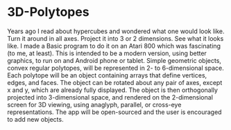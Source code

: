 # 3D-Polytopes

Years ago I read about hypercubes and wondered what one would look like. Turn it around in all axes. Project it into 3 or 2 dimensions. See what it looks like. I made a Basic program to do it on an Atari 800 which was fascinating (to me, at least). This is intended to be a modern version, using better graphics, to run on and Android phone or tablet. Simple geometric objects, convex regular polytopes, will be represented in 2- to 6-dimensional space. Each polytope will be an object containing arrays that define vertices, edges, and faces. The object can be rotated about any pair of axes, except x and y, which are already fully displayed. The object is then orthogonally projected into 3-dimensional space, and rendered on the 2-dimensional screen for 3D viewing, using anaglyph, parallel, or cross-eye representations. The app will be open-sourced and the user is encouraged to add new objects.
